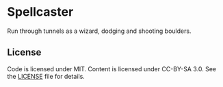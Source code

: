 # Spellcaster

Run through tunnels as a wizard, dodging and shooting boulders.

## License

Code is licensed under MIT. Content is licensed under CC-BY-SA 3.0. See the [LICENSE](LICENSE) file for details.

